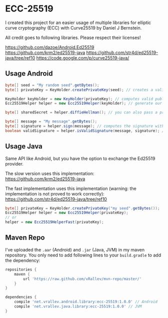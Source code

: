 ECC-25519
=========

I created this project for an easier usage of multiple libraries for elliptic curve cryptography (ECC) with Curve25519 by Daniel J Bernstein.

All credit goes to following libraries. Please respect their licenses! 

https://github.com/dazoe/Android.Ed25519
https://github.com/krm2/ed25519-java
https://github.com/str4d/ed25519-java/tree/ref10
https://code.google.com/p/curve25519-java/

Usage Android
-------------

```java
byte[] seed = "My random seed".getBytes();
byte[] privateKey = KeyHolder.createPrivateKey(seed); // creates a valid private key (seed hashed with SHA-256) 

KeyHolder keyHolder = new KeyHolder(privateKey); // computes valid public keys
Ecc25519Helper helper = new Ecc25519Helper(keyHolder); // generate our helper class 

byte[] sharedSecret = helper.diffieHellman(); // you can also pass a private and public key

byte[] message = "My message".getBytes();
byte[] signature = helper.sign(message); // computes the signature with the private key
boolean validSignature = helper.isValidSignature(message, signature); // checks the message with the public key from keyHolder instance
```

Usage Java
----------

Same API like Android, but you have the option to exchange the Ed25519 provider.

The slow version uses this implementation: https://github.com/krm2/ed25519-java

The fast implementation uses this implementation (warning: the implementation is not proved to work correctly): https://github.com/str4d/ed25519-java/tree/ref10

```java
byte[] privateKey = KeyHolder.createPrivateKey("my seed".getBytes());
Ecc25519Helper helper = new Ecc25519Helper(privateKey);
// or
helper = new Ecc25519HelperFast(privateKey);
```

Maven Repo
----------

I've uploaded the `.aar` (Android) and `.jar` (Java, JVM) in my maven repository. You only need to add following lines to your `build.gradle` to add the dependency:
```groovy
repositories {
    maven {
        url 'https://raw.github.com/vRallev/mvn-repo/master/'
    }
}

dependencies {
    compile 'net.vrallev.android.library:ecc-25519:1.0.0' // Android
    compile 'net.vrallev.java.library:ecc-25519:1.0.0' // JVM
}
```